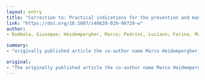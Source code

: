 ```yaml
---
layout: entry
title: "Correction to: Practical indications for the prevention and management of SARS-CoV-2 in ambulatory dialysis patients: lessons from the first phase of the epidemics in Lombardy"
link: "https://doi.org/10.1007/s40620-020-00729-w"
author:
- Rombola, Giuseppe; Heidempergher, Marco; Pedrini, Luciano; Farina, Marco; Aucella, Filippo; Messa, Piergiorgio; Brunori, Giuliano

summary:
- "originally published article the co-author name Marco Heidempergher incorrectly spelled as Marco Hedemperger. The correct name given below. Co-author's name was Marco Heidedemperge. Original article was published. Originally published article. It was incorrectly published article. The original article was originally published in a magazine. In the article, he incorrectly named Marco He. He drew the correct name. This is the correct spelling. the correct. original article originally published 'Marco-author. originally published author's article incorrectly wrongly."

original:
- "The originally published article the co-author name Marco Heidempergher incorrectly spelled as Marco Hedemperger. The correct name given below."
---
```



